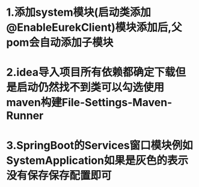# 1.添加system模块(启动类添加@EnableEurekClient)模块添加后,父pom会自动添加子模块
# 2.idea导入项目所有依赖都确定下载但是启动仍然找不到类可以勾选使用maven构建File-Settings-Maven-Runner
# 3.SpringBoot的Services窗口模块例如SystemApplication如果是灰色的表示没有保存保存配置即可